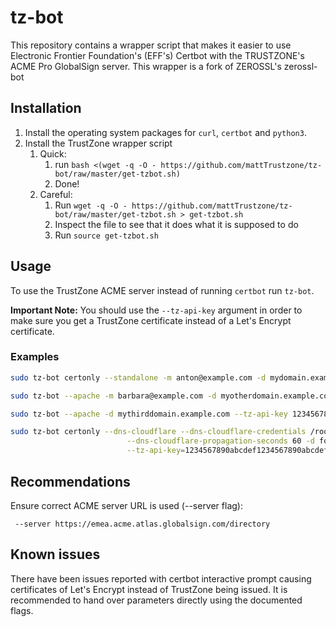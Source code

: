 tz-bot
===========

This repository contains a wrapper script that makes it easier to use 
Electronic Frontier Foundation's (EFF's) Certbot with the TRUSTZONE's ACME Pro GlobalSign server.
This wrapper is a fork of ZEROSSL's zerossl-bot

Installation
------------

1. Install the operating system packages for `curl`, `certbot` and `python3`.
2. Install the TrustZone wrapper script
   1. Quick: 
      1. run `bash <(wget -q -O - https://github.com/mattTrustzone/tz-bot/raw/master/get-tzbot.sh)`
      2. Done!
   2. Careful: 
      1. Run `wget -q -O - https://github.com/mattTrustzone/tz-bot/raw/master/get-tzbot.sh > get-tzbot.sh`
      2. Inspect the file to see that it does what it is supposed to do
      3. Run `source get-tzbot.sh`
      
Usage
-----

To use the TrustZone ACME server instead of running `certbot` run `tz-bot`.

**Important Note:** You should use the `--tz-api-key` argument in order to make sure you get a TrustZone certificate instead of a Let's Encrypt certificate.

### Examples

```bash
sudo tz-bot certonly --standalone -m anton@example.com -d mydomain.example.com
```

```bash
sudo tz-bot --apache -m barbara@example.com -d myotherdomain.example.com
```

```bash
sudo tz-bot --apache -d mythirddomain.example.com --tz-api-key 1234567890abcdef1234567890abcdef
```

```bash
sudo tz-bot certonly --dns-cloudflare --dns-cloudflare-credentials /root/.secrets/cloudflare-api-token \
                          --dns-cloudflare-propagation-seconds 60 -d fourth.example.com \
                          --tz-api-key=1234567890abcdef1234567890abcdef
```

Recommendations
----

Ensure correct ACME server URL is used (--server flag):

```
 --server https://emea.acme.atlas.globalsign.com/directory
```


Known issues
-----

There have been issues reported with certbot interactive prompt causing certificates of Let's Encrypt instead of TrustZone being issued. It is recommended to hand over parameters directly using the documented flags.
